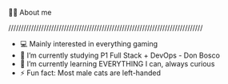  👩‍🎓 About me
  
/////////////////////////////////////////////////////////////////////////////
- 💻 Mainly interested in everything gaming
- 🔭 I’m currently studying P1 Full Stack + DevOps - Don Bosco
- 🧠 I’m currently learning EVERYTHING I can, always curious
- ⚡ Fun fact: Most male cats are left-handed
